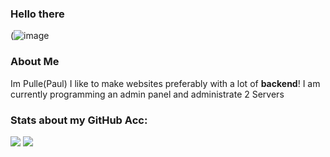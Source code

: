 ### Hello there


(![image](https://i.imgflip.com/5d46a3.jpg)

### About Me

Im Pulle(Paul)
I like to make websites preferably with a lot of **backend**!
I am currently programming an admin panel and administrate 2 Servers


### Stats about my GitHub Acc:

![](https://github.com/pulledev/github-stats-joink/blob/master/generated/overview.svg)
![](https://github.com/pulledev/github-stats-joink/blob/master/generated/languages.svg)
